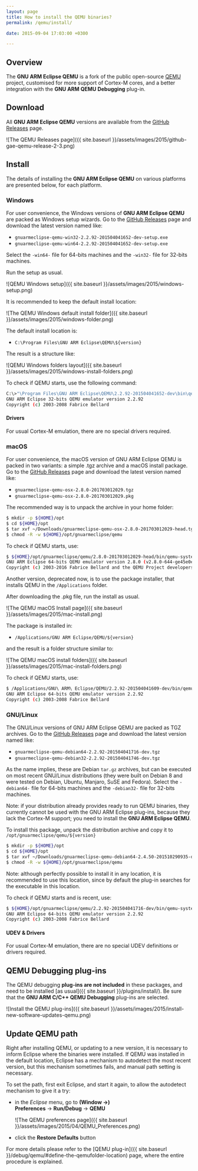 ```yaml
---
layout: page
title: How to install the QEMU binaries?
permalink: /qemu/install/

date: 2015-09-04 17:03:00 +0300

---
```


## Overview

The **GNU ARM Eclipse QEMU** is a fork of the public open-source [QEMU](http://wiki.qemu.org/Main_Page) project, customised for more support of Cortex-M cores, and a better integration with the **GNU ARM QEMU Debugging** plug-in.

## Download

All **GNU ARM Eclipse QEMU** versions are available from the [GitHub Releases](https://github.com/gnuarmeclipse/qemu/releases) page.

![The QEMU Releases page]({{ site.baseurl }}/assets/images/2015/github-gae-qemu-release-2-3.png)

## Install

The details of installing the **GNU ARM Eclipse QEMU** on various platforms are presented below, for each platform.

### Windows

For user convenience, the Windows versions of **GNU ARM Eclipse QEMU** are packed as Windows setup wizards. Go to the [GitHub Releases](https://github.com/gnuarmeclipse/qemu/releases) page and download the latest version named like:

* `gnuarmeclipse-qemu-win32-2.2.92-201504041652-dev-setup.exe`
* `gnuarmeclipse-qemu-win64-2.2.92-201504041652-dev-setup.exe`

Select the `-win64-` file for 64-bits machines and the `-win32-` file for 32-bits machines.

Run the setup as usual.

![QEMU Windows setup]({{ site.baseurl }}/assets/images/2015/windows-setup.png)

It is recommended to keep the default install location:

![The QEMU Windows default install folder]({{ site.baseurl }}/assets/images/2015/windows-folder.png)

The default install location is:

* `C:\Program Files\GNU ARM Eclipse\QEMU\${version}`

The result is a structure like:

![QEMU Windows folders layout]({{ site.baseurl }}/assets/images/2015/windows-install-folders.png)

To check if QEMU starts, use the following command:

```bash
C:\>"\Program Files\GNU ARM Eclipse\QEMU\2.2.92-201504041652-dev\bin\qemu-system-gnuarmeclipse.exe" --version
GNU ARM Eclipse 32-bits QEMU emulator version 2.2.92
Copyright (c) 2003-2008 Fabrice Bellard
```

#### Drivers

For usual Cortex-M emulation, there are no special drivers required.

### macOS

For user convenience, the macOS version of GNU ARM Eclipse QEMU is packed in two variants: a simple .tgz archive and a macOS install package. Go to the [GitHub Releases](https://github.com/gnuarmeclipse/qemu/releases) page and download the latest version named like:

* `gnuarmeclipse-qemu-osx-2.8.0-201703012029.tgz`
* `gnuarmeclipse-qemu-osx-2.8.0-201703012029.pkg`

The recommended way is to unpack the archive in your home folder:

```bash
$ mkdir -p ${HOME}/opt
$ cd ${HOME}/opt
$ tar xvf ~/Downloads/gnuarmeclipse-qemu-osx-2.8.0-201703012029-head.tgz
$ chmod -R -w ${HOME}/opt/gnuarmeclipse/qemu
```

To check if QEMU starts, use:

```bash
$ ${HOME}/opt/gnuarmeclipse/qemu/2.8.0-201703012029-head/bin/qemu-system-gnuarmeclipse --version
GNU ARM Eclipse 64-bits QEMU emulator version 2.8.0 (v2.8.0-644-ge45e0e1)
Copyright (c) 2003-2016 Fabrice Bellard and the QEMU Project developers
```

Another version, deprecated now, is to use the package installer, that installs QEMU in the `/Applications` folder.

After downloading the .pkg file, run the install as usual.

![The QEMU macOS Install page]({{ site.baseurl }}/assets/images/2015/mac-install.png)

The package is installed in:

* `/Applications/GNU ARM Eclipse/QEMU/${version}`

and the result is a folder structure similar to:

![The QEMU macOS install folders]({{ site.baseurl }}/assets/images/2015/mac-install-folders.png)

To check if QEMU starts, use:

```bash
$ /Applications/GNU\ ARM\ Eclipse/QEMU/2.2.92-201504041609-dev/bin/qemu-system-gnuarmeclipse --version
GNU ARM Eclipse 64-bits QEMU emulator version 2.2.92
Copyright (c) 2003-2008 Fabrice Bellard
```

### GNU/Linux

The GNU/Linux versions of GNU ARM Eclipse QEMU are packed as TGZ archives. Go to the [GitHub Releases](https://github.com/gnuarmeclipse/qemu/releases) page and download the latest version named like:

* `gnuarmeclipse-qemu-debian64-2.2.92-201504041716-dev.tgz`
* `gnuarmeclipse-qemu-debian32-2.2.92-201504041746-dev.tgz`

As the name implies, these are Debian `tar.gz` archives, but can be executed on most recent GNU/Linux distributions (they were built on Debian 8 and were tested on Debian, Ubuntu, Manjaro, SuSE and Fedora). Select the `-debian64-` file for 64-bits machines and the `-debian32-` file for 32-bits machines.

Note: if your distribution already provides ready to run QEMU binaries, they currently cannot be used with the GNU ARM Eclipse plug-ins, because they lack the Cortex-M support; you need to install the **GNU ARM Eclipse QEMU**.

To install this package, unpack the distribution archive and copy it to `/opt/gnuarmeclipse/qemu/${version}`

```bash
$ mkdir -p ${HOME}/opt
$ cd ${HOME}/opt
$ tar xvf ~/Downloads/gnuarmeclipse-qemu-debian64-2.4.50-201510290935-dev.tgz
$ chmod -R -w ${HOME}/opt/gnuarmeclipse/qemu
```

Note: although perfectly possible to install it in any location, it is recommended to use this location, since by default the plug-in searches for the executable in this location.

To check if QEMU starts and is recent, use:

```bash
$ ${HOME}/opt/gnuarmeclipse/qemu/2.2.92-201504041716-dev/bin/qemu-system-gnuarmeclipse --version
GNU ARM Eclipse 64-bits QEMU emulator version 2.2.92
Copyright (c) 2003-2008 Fabrice Bellard
```

#### UDEV & Drivers

For usual Cortex-M emulation, there are no special UDEV definitions or drivers required.

## QEMU Debugging plug-ins

The QEMU debugging **plug-ins are not included** in these packages, and need to be installed [as usual]({{ site.baseurl }}/plugins/install/). Be sure that the **GNU ARM C/C++ QEMU Debugging** plug-ins are selected.

![Install the QEMU plug-ins]({{ site.baseurl }}/assets/images/2015/install-new-software-updates-qemu.png)

## Update QEMU path

Right after installing QEMU, or updating to a new version, it is necessary to inform Eclipse where the binaries were installed. If QEMU was installed in the default location, Eclipse has a mechanism to autodetect the most recent version, but this mechanism sometimes fails, and manual path setting is necessary.

To set the path, first exit Eclipse, and start it again, to allow the autodetect mechanism to give it a try:

* in the _Eclipse_ menu, go to **(Window →) Preferences** → **Run/Debug** → **QEMU**

  ![The QEMU preferences page]({{ site.baseurl }}/assets/images/2015/04/QEMU_Preferences.png)

* click the **Restore Defaults** button

For more details please refer to the [QEMU plug-in]({{ site.baseurl }}/debug/qemu/#define-the-qemufolder-location) page, where the entire procedure is explained.

